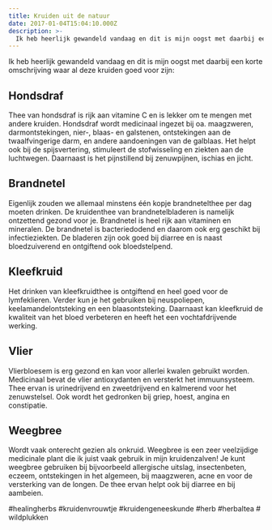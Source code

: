 ```yaml
---
title: Kruiden uit de natuur
date: 2017-01-04T15:04:10.000Z
description: >-
  Ik heb heerlijk gewandeld vandaag en dit is mijn oogst met daarbij een korte omschrijving waar al deze kruiden goed voor zijn.
---
```


Ik heb heerlijk gewandeld vandaag en dit is mijn oogst met daarbij een korte omschrijving waar al deze kruiden goed voor zijn:
## Hondsdraf
Thee van hondsdraf is rijk aan vitamine C en is lekker om te mengen met andere kruiden. Hondsdraf wordt medicinaal ingezet bij oa. maagzweren, darmontstekingen, nier-, blaas- en galstenen, ontstekingen aan de twaalfvingerige darm, en andere aandoeningen van de galblaas. Het helpt ook bij de spijsvertering, stimuleert de stofwisseling en ziekten aan de luchtwegen. Daarnaast is het pijnstillend bij zenuwpijnen, ischias en jicht.

## Brandnetel
Eigenlijk zouden we allemaal minstens één kopje brandnetelthee per dag moeten drinken. De kruidenthee van brandnetelbladeren is namelijk ontzettend gezond voor je. Brandnetel is heel rijk aan vitaminen en mineralen. De brandnetel is bacteriedodend en daarom ook erg geschikt bij infectieziekten. De bladeren zijn ook goed bij diarree en is naast bloedzuiverend en ontgiftend ook bloedstelpend.

## Kleefkruid
Het drinken van kleefkruidthee is ontgiftend en heel goed voor de lymfeklieren. Verder kun je het gebruiken bij neuspoliepen, keelamandelontsteking en een blaasontsteking. Daarnaast kan kleefkruid de kwaliteit van het bloed verbeteren en heeft het een vochtafdrijvende werking.

## Vlier
Vlierbloesem is erg gezond en kan voor allerlei kwalen gebruikt worden. Medicinaal bevat de vlier antioxydanten en versterkt het immuunsysteem. Thee ervan is urinedrijvend en zweetdrijvend en kalmerend voor het zenuwstelsel. Ook wordt het gedronken bij griep, hoest, angina en constipatie.

## Weegbree
Wordt vaak onterecht gezien als onkruid. Weegbree is een zeer veelzijdige medicinale plant die ik juist vaak gebruik in mijn kruidenzalven! Je kunt weegbree gebruiken bij bijvoorbeeld allergische uitslag, insectenbeten, eczeem, ontstekingen in het algemeen, bij maagzweren, acne en voor de versterking van de longen. De thee ervan helpt ook bij diarree en bij aambeien.

#healingherbs #kruidenvrouwtje #kruidengeneeskunde #herb #herbaltea #wildplukken
